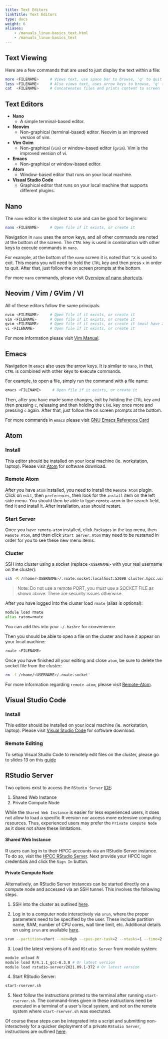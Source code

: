 ```yaml
---
title: Text Editors
linkTitle: Text Editors
type: docs
weight: 6
aliases:
    - /manuals_linux-basics_text.html
    - /manuals_linux-basics_text
---
```


## Text Viewing

Here are a few commands that are used to just display the text within a file:

```bash
more <FILENAME>     # Views text, use space bar to browse, 'q' to quit
less <FILENAME>     # Also views text, uses arrow keys to browse, 'q' to quit
cat  <FILENAME>     # Concatenates files and prints content to screen
```

## Text Editors

* **Nano**
  * A simple terminal-based editor.
* **Neovim**
  * Non-graphical (terminal-based) editor. Neovim is an improved version of vim.
* **Vim** **Gvim**
  * Non-graphical (`vim`) or window-based editor (`gvim`). Vim is the improved version of vi.
* **Emacs**
  * Non-graphical or window-based editor.
* **Atom**
    * Window-based editor that runs on your local machine.
* **Visual Studio Code**
    * Graphical editor that runs on your local machine that supports different plugins.

## Nano

The `nano` editor is the simplest to use and can be good for beginners:

```bash
nano <FILENAME>     # Open file if it exists, or create it
```

Navigation in `nano` uses the arrow keys, and all other commands are noted at the bottom of the screen.
The `CTRL` key is used in combination with other keys to execute commands in `nano`.

For example, at the bottom of the `nano` screen it is noted that `^X` is used to exit.
This means you will need to hold the `CTRL` key and then press `x` in order to quit.
After that, just follow the on screen prompts at the bottom.

For more `nano` commands, please visit [Overview of nano shortcuts](https://www.nano-editor.org/dist/latest/cheatsheet.html).

## Neovim / Vim / GVim / VI

All of these editors follow the same principals.

```bash
nvim <FILENAME>     # Open file if it exists, or create it
vim <FILENAME>      # Open file if it exists, or create it
gvim <FILENAME>     # Open file if it exists, or create it (must have XForwarding or VNC)
vi <FILENAME>       # Open file if it exists, or create it
```

For more information please visit [Vim Manual](/manuals/linux_basics/vim/).

## Emacs

Navigation in `emacs` also uses the arrow keys. It is similar to `nano`, in that, `CTRL` is combined with other keys to execute commands.

For example, to open a file, simply run the command with a file name:

```bash
emacs <FILENAME>     # Open file if it exists, or create it
```

Then, after you have made some changes, exit by holding the `CTRL` key and then pressing `c`, releasing and then holding the `CTRL` key once more and pressing `c` again.
After that, just follow the on screen prompts at the bottom.

For more commands in `emacs` please visit [GNU Emacs Reference Card](https://www.gnu.org/software/emacs/refcards/pdf/refcard.pdf)

## Atom

### Install
This editor should be installed on your local machine (ie. workstation, laptop).
Please visit [Atom](https://atom.io/) for software download.

### Remote Atom

After you have `atom` installed, you need to install the `Remote Atom` plugin.
Click on `edit`, then `preferences`, then look for the `install` item on the left side menu.
You should then be able to type `remote-atom` in the search field, find it and install it.
After installation, `atom` should restart.

### Start Server

Once you have `remote-atom` installed, click `Packages` in the top menu, then `Remote Atom`, and then click `Start Server`.
`Atom` may need to be restarted in order for you to see these new menu items.

### Cluster

SSH into cluster using a socket (replace `<USERNAME>` with your real username on the cluster):

```bash
ssh -R /rhome/<USERNAME>/.rmate.socket:localhost:52698 cluster.hpcc.ucr.edu
```

> Note: Do not use a remote PORT, you must use a SOCKET FILE as shown above. There are security issues otherwise.

After you have logged into the cluster load `rmate` (alias is optional):

```bash
module load rmate
alias ratom=rmate
```

You can add this into your `~/.bashrc` for convenience.

Then you should be able to open a file on the cluster and have it appear on your local machine:

```bash
rmate <FILENAME>
```

Once you have finished all your editing and close `atom`, be sure to delete the socket file from the cluster:

```bash
rm -f /rhome/<USERNAME>/.rmate.socket'
```

For more information regarding `remote-atom`, please visit [Remote-Atom](https://atom.io/packages/remote-atom).

## Visual Studio Code

### Install

This editor should be installed on your local machine (ie. workstation, laptop).
Please visit [Visual Studio Code](https://code.visualstudio.com/download) for software download.

### Remote Editing

To setup Visual Studio Code to remotely edit files on the cluster, please go to slides 13 on this [guide](https://docs.google.com/presentation/d/1pEXb4H47atpWruV0qxoYcZxtLc3dPk9ehIXNkf8Zv1g/edit?usp=sharing)

## RStudio Server

Two options exist to access the `RStudio Server` [IDE](https://en.wikipedia.org/wiki/Integrated_development_environment):

  1. Shared Web Instance
  2. Private Compute Node

While the `Shared Web Instance` is easier for less experienced users, it does not allow to load a specific R version nor access more extensive computing resources.
Thus, experienced users may prefer the `Private Compute Node` as it does not share these limitations.

#### Shared Web Instance

R users can log in to their HPCC accounts via an RStudio Server instance.
To do so, visit the [HPCC RStudio Server](https://rstudio.hpcc.ucr.edu).
Next provide your HPCC login credentials and click the `Sign In` button.

#### Private Compute Node

Alternatively, an RStudio Server instances can be started directly on a compute node and accessed via an SSH tunnel.
This involves the following steps.
    
  1. SSH into the cluster as outlined [here](https://hpcc.ucr.edu/manuals/linux_basics/intro/).
   
  2. Log in to a computer node interactively via `srun`, where the proper parameters need to be specified by the user.
  These include partition name, RAM, number of CPU cores, wall time limit, etc. Additional details on using `srun` are available 
  [here](https://hpcc.ucr.edu/manuals/hpc_cluster/jobs/#submitting-jobs).
   
   ```bash
   srun --partition=short --mem=8gb --cpus-per-task=2 --ntasks=1 --time=2:00:00 --pty bash -l
   ```
   
  3. Load the latest versions of `R` and `RStudio Server` from module system:

   ```bash
   module unload R
   module load R/4.1.1_gcc-8.3.0 # Or latest version
   module load rstudio-server/2021.09.1-372 # Or latest version
   ```

  4. Start RStudio Server:
   
   ```sh
   start-rserver.sh
   ```

  5. Next follow the instructions printed to the terminal after running `start-rserver.sh`. The command-lines given 
  in these instructions need be executed in a terminal of a user's local system, and not on the remote system where
  `start-rserver.sh` was exectuted.
  
Of course these steps can be integrated into a script and submitting non-interactvely for a quicker deployment of a private `RStudio Server`, instructions are outlined [here](https://github.com/ucr-hpcc/hpcc_slurm_examples/blob/master/rstudio-server/README.md#non-interactive).
